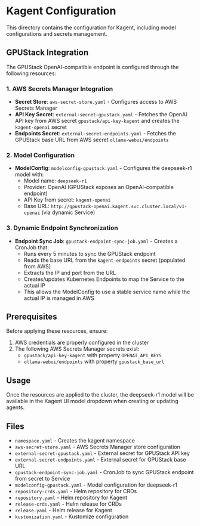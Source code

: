# Kagent Configuration

This directory contains the configuration for Kagent, including model configurations and secrets management.

## GPUStack Integration

The GPUStack OpenAI-compatible endpoint is configured through the following resources:

### 1. AWS Secrets Manager Integration
- **Secret Store**: `aws-secret-store.yaml` - Configures access to AWS Secrets Manager
- **API Key Secret**: `external-secret-gpustack.yaml` - Fetches the OpenAI API key from AWS secret `gpustack/api-key-kagent` and creates the `kagent-openai` secret
- **Endpoints Secret**: `external-secret-endpoints.yaml` - Fetches the GPUStack base URL from AWS secret `ollama-webui/endpoints`

### 2. Model Configuration
- **ModelConfig**: `modelconfig-gpustack.yaml` - Configures the deepseek-r1 model with:
  - Model name: `deepseek-r1`
  - Provider: OpenAI (GPUStack exposes an OpenAI-compatible endpoint)
  - API Key from secret: `kagent-openai`
  - Base URL: `http://gpustack-openai.kagent.svc.cluster.local/v1-openai` (via dynamic Service)

### 3. Dynamic Endpoint Synchronization
- **Endpoint Sync Job**: `gpustack-endpoint-sync-job.yaml` - Creates a CronJob that:
  - Runs every 5 minutes to sync the GPUStack endpoint
  - Reads the base URL from the `kagent-endpoints` secret (populated from AWS)
  - Extracts the IP and port from the URL
  - Creates/updates Kubernetes Endpoints to map the Service to the actual IP
  - This allows the ModelConfig to use a stable service name while the actual IP is managed in AWS

## Prerequisites

Before applying these resources, ensure:

1. AWS credentials are properly configured in the cluster
2. The following AWS Secrets Manager secrets exist:
   - `gpustack/api-key-kagent` with property `OPENAI_API_KEYS`
   - `ollama-webui/endpoints` with property `gpustack_base_url`

## Usage

Once the resources are applied to the cluster, the deepseek-r1 model will be available in the Kagent UI model dropdown when creating or updating agents.

## Files

- `namespace.yaml` - Creates the kagent namespace
- `aws-secret-store.yaml` - AWS Secrets Manager store configuration
- `external-secret-gpustack.yaml` - External secret for GPUStack API key
- `external-secret-endpoints.yaml` - External secret for GPUStack base URL
- `gpustack-endpoint-sync-job.yaml` - CronJob to sync GPUStack endpoint from secret to Service
- `modelconfig-gpustack.yaml` - Model configuration for deepseek-r1
- `repository-crds.yaml` - Helm repository for CRDs
- `repository.yaml` - Helm repository for Kagent
- `release-crds.yaml` - Helm release for CRDs
- `release.yaml` - Helm release for Kagent
- `kustomization.yaml` - Kustomize configuration
